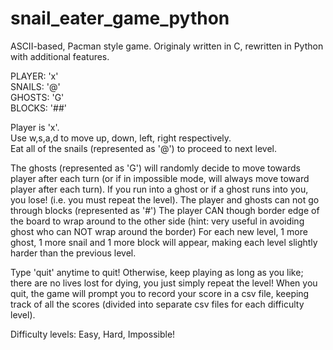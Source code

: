 # snail_eater_game_python
ASCII-based, Pacman style game. Originaly written in C, rewritten in Python with additional features.

PLAYER: 'x' <br>
SNAILS: '@' <br>
GHOSTS: 'G' <br>
BLOCKS: '##' <br>

Player is 'x'. <br>
Use w,s,a,d to move up, down, left, right respectively. <br>
Eat all of the snails (represented as '@') to proceed to next level. <br>

The ghosts (represented as 'G') will randomly decide to move towards player after each turn (or if in impossible mode, will always move toward player after each turn).
If you run into a ghost or if a ghost runs into you, you lose! (i.e. you must repeat the level).
The player and ghosts can not go through blocks (represented as '#')
The player CAN though border edge of the board to wrap around to the other side (hint: very useful in avoiding ghost who can NOT wrap around the border)
For each new level, 1 more ghost, 1 more snail and 1 more block will appear, making each level slightly harder than the previous level.

Type 'quit' anytime to quit! Otherwise, keep playing as long as you like; there are no lives lost for dying, you just simply repeat the level!
When you quit, the game will prompt you to record your score in a csv file, keeping track of all the scores (divided into separate csv files for each difficulty level).

Difficulty levels: Easy, Hard, Impossible!
